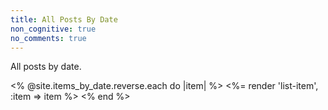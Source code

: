 ```yaml
---
title: All Posts By Date
non_cognitive: true
no_comments: true
---
```


All posts by date.

<% @site.items_by_date.reverse.each do |item| %>
<%= render 'list-item', :item => item %>
<% end %>
